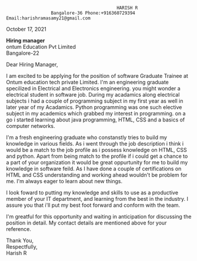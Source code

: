                                               HARISH R
                     Bangalore-36 Phone:+916360729394 Email:harishramasamy21@gmail.com

October 17, 2021  

**Hiring manager**  
ontum Education Pvt Limited  
Bangalore-22  

Dear Hiring Manager,  

I am excited to be applying for the position of software Graduate Trainee at Ontum education tech private Limited. I'm an engineering graduate specilized in Electrical and Electronics engineering. you might wonder a electrical student in software job. During my acadamics along electrical subjects i had a couple of programming subject in my first year as well in later year of my Acadamics. Python programming was one such elective subject in my academics which grabbed my interest in programming. on a go i started learning about java programming, HTML, CSS and a basics of computer networks.

I'm a fresh engineering graduate who constanstly tries to build my knowledge in various fields. As i went through the job description i think i would be a match to the job profile as i possess knowledge on HTML, CSS and python. Apart from being match to the profile if i could get a chance to a part of your organization it would be great oppurtunity for me to build my knowledge in software feild. As I have done a couple of certifications on HTML and CSS understanding and working ahead wouldn't be problem for me. I'm always eager to learn about new things.

I look foward to putting my knowledge and skills to use as a productive member of your IT department, and learning from the best in the industry. I assure you that i'll put my best foot forward and conform with the team.

I'm greatful for this opportunity and waiting in anticipation for discussing the position in detail. My contact details are mentioned above for your reference.

Thank You,  
Respectfully,  
Harish R

